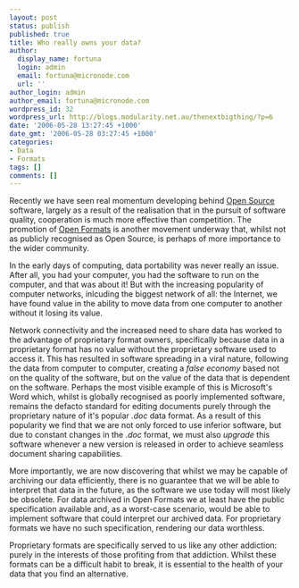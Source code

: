 ```yaml
---
layout: post
status: publish
published: true
title: Who really owns your data?
author:
  display_name: fortuna
  login: admin
  email: fortuna@micronode.com
  url: ''
author_login: admin
author_email: fortuna@micronode.com
wordpress_id: 32
wordpress_url: http://blogs.modularity.net.au/thenextbigthing/?p=6
date: '2006-05-28 13:27:45 +1000'
date_gmt: '2006-05-28 03:27:45 +1000'
categories:
- Data
- Formats
tags: []
comments: []
---
```


Recently we have seen real momentum developing behind [Open Source] software, largely as a result of the realisation that in the pursuit of software quality, cooperation is much more effective than competition. The promotion of [Open Formats] is another movement underway that, whilst not as publicly recognised as Open Source, is perhaps of more importance to the wider community.

In the early days of computing, data portability was never really an issue. After all, you had your computer, you had the software to run on the computer, and that was about it! But with the increasing popularity of computer networks, inlcuding the biggest network of all: the Internet, we have found value in the ability to move data from one computer to another without it losing its value.

Network connectivity and the increased need to share data has worked to the advantage of proprietary format owners, specifically because data in a proprietary format has no value without the proprietary software used to access it. This has resulted in software spreading in a viral nature, following the data from computer to computer, creating a *false economy* based not on the quality of the software, but on the value of the data that is dependent on the software. Perhaps the most visible example of this is Microsoft's Word which, whilst is globally recognised as poorly implemented software, remains the defacto standard for editing documents purely through the proprietary nature of it's popular *.doc* data format. As a result of this popularity we find that we are not only forced to use inferior software, but due to constant changes in the *.doc* format, we must also *upgrade* this software whenever a new version is released in order to achieve seamless document sharing capabilities.

More importantly, we are now discovering that whilst we may be capable of archiving our data efficiently, there is no guarantee that we will be able to interpret that data in the future, as the software we use today will most likely be obsolete. For data archived in Open Formats we at least have the public specification available and, as a worst-case scenario, would be able to implement software that could interpret our archived data. For proprietary formats we have no such specification, rendering our data worthless.

Proprietary formats are specifically served to us like any other addiction: purely in the interests of those profiting from that addiction. Whilst these formats can be a difficult habit to break, it is essential to the health of your data that you find an alternative.

[Open Source]: http://www.opensource.org/
[Open Formats]: http://www.openformats.org/en
